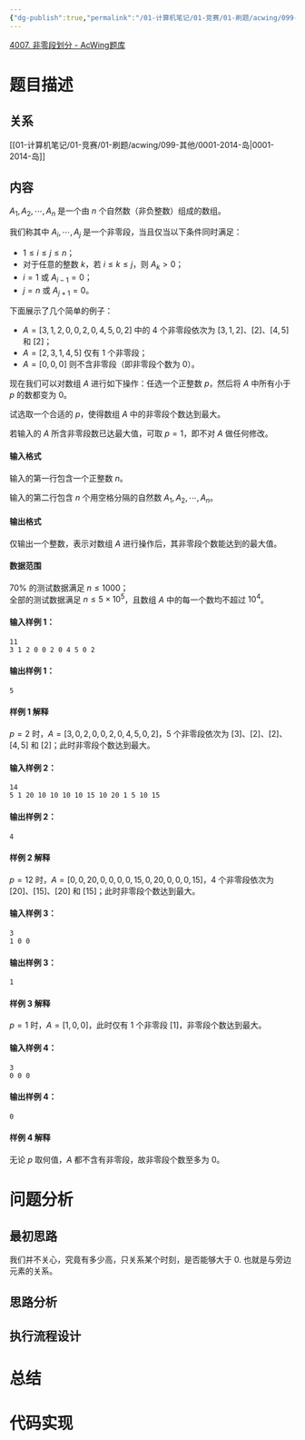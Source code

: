 ```yaml
---
{"dg-publish":true,"permalink":"/01-计算机笔记/01-竞赛/01-刷题/acwing/099-其他/0004-4007-非零段划分/","tags":["personal/blog","algorithm/差分"]}
---
```


[4007. 非零段划分 - AcWing题库](https://www.acwing.com/problem/content/4010/)
# 题目描述
## 关系
[[01-计算机笔记/01-竞赛/01-刷题/acwing/099-其他/0001-2014-岛\|0001-2014-岛]]
## 内容
$A_1, A_2, \cdots, A_n$ 是一个由 $n$ 个自然数（非负整数）组成的数组。

我们称其中 $A_i, \cdots, A_j$ 是一个非零段，当且仅当以下条件同时满足：

*   $1 \le i \le j \le n$；
*   对于任意的整数 $k$，若 $i \le k \le j$，则 $A_k > 0$；
*   $i = 1$ 或 $A_{i-1} = 0$；
*   $j = n$ 或 $A_{j+1} = 0$。

下面展示了几个简单的例子：

*   $A = [3, 1, 2, 0, 0, 2, 0, 4, 5, 0, 2]$ 中的 $4$ 个非零段依次为 $[3, 1, 2]$、$[2]$、$[4, 5]$ 和 $[2]$；
*   $A = [2, 3, 1, 4, 5]$ 仅有 $1$ 个非零段；
*   $A = [0, 0, 0]$ 则不含非零段（即非零段个数为 $0$）。

现在我们可以对数组 $A$ 进行如下操作：任选一个正整数 $p$，然后将 $A$ 中所有小于 $p$ 的数都变为 $0$。

试选取一个合适的 $p$，使得数组 $A$ 中的非零段个数达到最大。

若输入的 $A$ 所含非零段数已达最大值，可取 $p=1$，即不对 $A$ 做任何修改。

#### 输入格式

输入的第一行包含一个正整数 $n$。

输入的第二行包含 $n$ 个用空格分隔的自然数 $A_1, A_2, \cdots, A_n$。

#### 输出格式

仅输出一个整数，表示对数组 $A$ 进行操作后，其非零段个数能达到的最大值。

#### 数据范围

$70\%$ 的测试数据满足 $n \le 1000$；  
全部的测试数据满足 $n \le 5 \times 10^{5}$，且数组 $A$ 中的每一个数均不超过 $10^{4}$。

#### 输入样例 1：

```
11
3 1 2 0 0 2 0 4 5 0 2
```

#### 输出样例 1：

```
5
```

#### 样例 1 解释

$p = 2$ 时，$A = [3, 0, 2, 0, 0, 2, 0, 4, 5, 0, 2]$，$5$ 个非零段依次为 $[3]$、$[2]$、$[2]$、$[4, 5]$ 和 $[2]$；此时非零段个数达到最大。

#### 输入样例 2：

```
14
5 1 20 10 10 10 10 15 10 20 1 5 10 15
```

#### 输出样例 2：

```
4
```

#### 样例 2 解释

$p = 12$ 时，$A = [0, 0, 20, 0, 0, 0, 0, 15, 0, 20, 0, 0, 0, 15]$，$4$ 个非零段依次为 $[20]$、$[15]$、$[20]$ 和 $[15]$；此时非零段个数达到最大。

#### 输入样例 3：

```
3
1 0 0
```

#### 输出样例 3：

```
1
```

#### 样例 3 解释

$p = 1$ 时，$A = [1, 0, 0]$，此时仅有 $1$ 个非零段 $[1]$，非零段个数达到最大。

#### 输入样例 4：

```
3
0 0 0
```

#### 输出样例 4：

```
0
```

#### 样例 4 解释

无论 $p$ 取何值，$A$ 都不含有非零段，故非零段个数至多为 $0$。
# 问题分析
## 最初思路
我们并不关心，究竟有多少高，只关系某个时刻，是否能够大于 0. 也就是与旁边元素的关系。
## 思路分析

## 执行流程设计

# 总结

# 代码实现
```

```